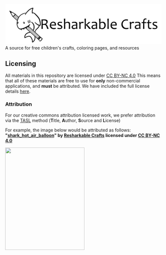 ![](https://github.com/aamcbee/resharkable-crafts/blob/main/resharkable_logo.png)
A source for free children's crafts, coloring pages, and resources

## Licensing
All materials in this repository are licensed under [CC BY-NC 4.0](https://creativecommons.org/licenses/by-nc/4.0/deed.en)
This means that all of these materials are free to use for **only** non-commercial applications, and **must** be attributed. 
We have included the full license details [here](https://github.com/aamcbee/resharkable-crafts/blob/main/LICENSE.txt).

### Attribution
For our creative commons attribution licensed work, we prefer attribution via the [TASL](https://wiki.creativecommons.org/wiki/Recommended_practices_for_attribution) method (**T**itle, **A**uthor, **S**ource and **L**icense) 

For example, the image below would be attributed as follows: **"[shark_hot_air_balloon](https://github.com/aamcbee/resharkable-crafts/blob/main/transportation/shark_hot_air_balloon.png)" by [Resharkable Crafts](https://github.com/aamcbee/resharkable-crafts/) licensed under [CC BY-NC 4.0](https://creativecommons.org/licenses/by-nc/4.0/legalcode.en)**

<img src="https://github.com/aamcbee/resharkable-crafts/blob/main/transportation/shark_hot_air_balloon.png" width="255" height="330" />
